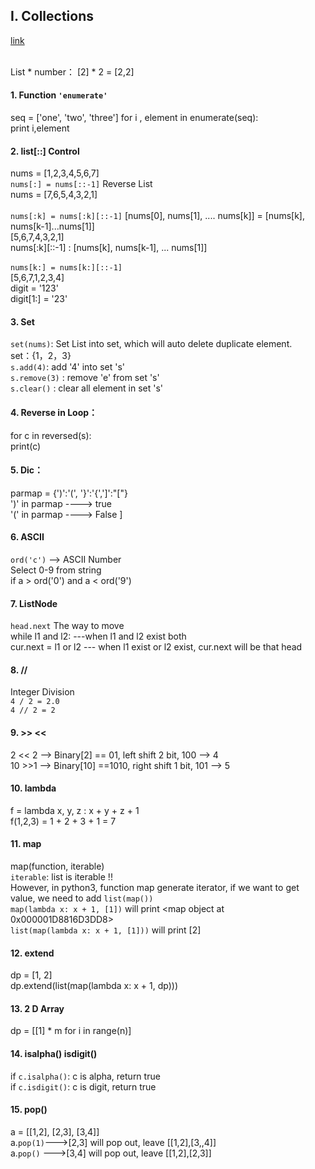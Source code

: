 ## I. Collections
[link](http://www.google.com)

<br>List * number： [2] * 2 =  [2,2]<br> 

#### 1. Function `'enumerate'`
seq = ['one', 'two', 'three']
for i , element in enumerate(seq):<br>
    print i,element

#### 2. list[::] Control
nums = [1,2,3,4,5,6,7]<br>
`nums[:] = nums[::-1]`    Reverse List    <br>
nums = [7,6,5,4,3,2,1]<br><br>
`nums[:k] = nums[:k][::-1]` [nums[0], nums[1], .... nums[k]] = [nums[k], nums[k-1]...nums[1]]<br>
[5,6,7,4,3,2,1]<br>
nums[:k][::-1] : [nums[k], nums[k-1], ... nums[1]]<br><br>
`nums[k:] = nums[k:][::-1] `<br>
[5,6,7,1,2,3,4]
<br>
digit = '123'   <br>
digit[1:] = '23'    <br>

#### 3. Set
`set(nums)`: Set List into set, which will auto delete duplicate element.<br>
set：{1，2，3}<br>
`s.add(4)`: add '4' into set 's'<br>
`s.remove(3)` : remove 'e' from set 's'<br>
`s.clear()` : clear all element in set 's'

#### 4. Reverse in Loop：
for c in reversed(s):   <br>
    print(c)

#### 5. Dic：
parmap = {')':'(', '}':'{',']':"["} <br>
')' in parmap ----> true    <br>
'(' in parmap ----> False   ]<br>

#### 6. ASCII
`ord('c')` --> ASCII Number<br>
Select 0-9 from string<br>
if a > ord('0') and a < ord('9')<br>

#### 7. ListNode
`head.next` The way to move<br>
while l1 and l2: ---when l1 and l2 exist both <br>
cur.next = l1 or l2 --- when l1 exist or l2 exist, cur.next will be that head<br>

#### 8. //
Integer Division<br>
`4 / 2 = 2.0`<br>
`4 // 2 = 2`<br>

#### 9. >> <<
2 << 2 --> Binary[2] == 01,   left shift 2 bit,  100 --> 4 <br>
10 >>1 --> Binary[10] ==1010, right shift 1 bit, 101 --> 5 <br>

#### 10. lambda
f = lambda x, y, z : x + y + z + 1<br>
f(1,2,3) = 1 + 2 + 3 + 1 = 7<br>

#### 11. map
map(function, iterable)<br>
`iterable`: list is iterable !!<br>
However, in python3, function map generate iterator, if we want to get value, we need to add `list(map())`<br>
`map(lambda x: x + 1, [1])` will print <map object at 0x000001D8816D3DD8> <br>
`list(map(lambda x: x + 1, [1]))` will print [2]

#### 12. extend
dp = [1, 2] <br>
dp.extend(list(map(lambda x: x + 1, dp)))

#### 13. 2 D Array
dp = [[1] * m for i in range(n)]

#### 14. isalpha() isdigit()
if `c.isalpha()`: c is alpha, return true <br>
if `c.isdigit()`: c is digit, return true

#### 15. pop()
a = [[1,2], [2,3], [3,4]]   <br>
a.`pop(1)`--->[2,3] will pop out, leave [[1,2],[3,,4]]    <br>
a.`pop()` --->[3,4] will pop out, leave [[1,2],[2,3]]     <br>



